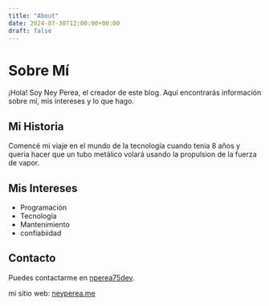 ```yaml
---
title: "About"
date: 2024-07-30T12:00:00+00:00
draft: false
---
```


# Sobre Mí

¡Hola! Soy Ney Perea, el creador de este blog. Aquí encontrarás información sobre mí, mis intereses y lo que hago.

## Mi Historia

Comencé mi viaje en el mundo de la tecnología cuando tenia 8 años y queria hacer que un tubo metálico volará  usando la propulsion de la fuerza de vapor.


## Mis Intereses

- Programación
- Tecnología
- Mantenimiento
- confiabiidad

## Contacto

Puedes contactarme en [nperea75dev](mailto:nperea75dev@gmail.com).

mi sitio web: [neyperea.me](https://neyperea.me)
